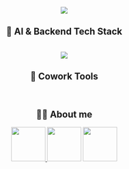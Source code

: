 <p align="center">
  <img src="https://capsule-render.vercel.app/api?type=venom&color=timeGradient&height=200&section=header&text=AI%20Engineer%20Minju%20Kang&fontSize=50&animation=fadeIn&fontColor=3776AB" />
</p>
<h2 align="center">👾 AI & Backend Tech Stack</h2>
<br/>
<div align="center">
<img src="https://img.shields.io/badge/Python-3776AB?style=flat-square&logo=python&logoColor=white"/>
</div>

<h2 align="center">👾 Cowork Tools</h2>
<br/>

<h2 align="center">👩‍💻 About me</h2>
<div align="center">
  <a href="mailto:jay.kang2@gmail.com">
  <img src="https://img.shields.io/badge/Gmail-EA4335?style=flat-square&logo=gmail&logoColor=white" width="80"/>
  </a>
  <img src="https://img.shields.io/badge/Tistory-000000?style=flat-square&logo=tistory&logoColor=white" width="80"/>
  <img src="https://img.shields.io/badge/Notion-000000?style=flat-square&logo=notion&logoColor=white" width="80"/>
</div>
<br/>

